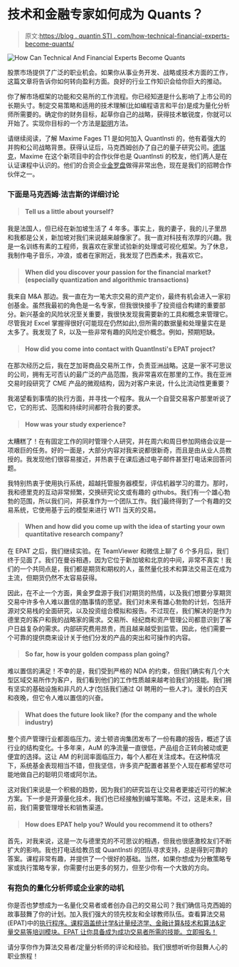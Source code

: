# 技术和金融专家如何成为 Quants？

> 原文:[https://blog . quantin STI . com/how-technical-financial-experts-become-quants/](https://blog.quantinsti.com/how-technical-financial-experts-become-quants/)

![How Can Technical And Financial Experts Become Quants](../Images/776e1c01435d1497bf838c2ee45e3980.png)

股票市场提供了广泛的职业机会。如果你从事业务开发、战略或技术方面的工作，这篇文章将告诉你如何转向盈利方面。良好的行业工作知识会给你巨大的推动。

你了解市场框架的功能和交易所的工作流程。你已经知道是什么影响了上市公司的长期头寸。制定交易策略和适用的技术理解(比如编程语言和平台)是成为量化分析师所需要的。确定你的财务目标，起草你自己的战略，获得技术敏锐度，你就可以开始了。实现你目标的一个方法是[聪明](https://www.toolshero.com/personal-development/smart-goals/)方法。

请继续阅读，了解 Maxime Fages T1 是如何加入 QuantInsti 的，他有着强大的并购和公司战略背景。获得认证后，马克西姆创办了自己的量子研究公司。[德瑞克](https://blog.quantinsti.com/tips-start-business-algorithmic-trading/)，Maxime 在这个新项目中的合作伙伴也是 QuantInsti 的校友，他们两人是在认证课程中认识的。他们的合资企业[金罗盘](http://www.goldencompassquant.com/)做得非常出色，现在是我们的招聘合作伙伴之一。

### **下面是马克西姆·法吉斯的详细讨论**

> #### Tell us a little about yourself?

我是法国人，但已经在新加坡生活了 4 年多。事实上，我的妻子，我的儿子里昂和我都是公关，新加坡对我们来说越来越像家了。我一直对科技有浓厚的兴趣。我是一名训练有素的工程师，我喜欢在家里试验新的处理或可视化框架。为了休息，我制作电子音乐，冲浪，或者在家附近，我发现了巴西柔术，我喜欢它。

> #### When did you discover your passion for the financial market? (especially quantization and algorithmic transactions)

我来自 M&A 那边。我一直在为一笔大宗交易的资产定价，最终有机会进入一家初创基金。虽然我最初的角色是一名专家，但我很快接手了投资组合构建的重要部分。新兴基金的风险状况至关重要，我很快发现我需要新的工具和概念来管理它。尽管我对 Excel 掌握得很好(可能现在仍然如此),但所需的数据量和处理量实在是太多了。我发现了 R，以及一些非常有趣的风险定价概念。例如，预期短缺。

> #### **How did you come into contact with QuantInsti's EPAT project?**

在那次经历之后，我在芝加哥商品交易所工作，负责亚洲战略。这是一家不可思议的公司，拥有无可否认的最广泛的产品范围，我非常喜欢在那里的工作。我在亚洲交易时段研究了 CME 产品的微观结构，因为对客户来说，什么比流动性更重要？

我渴望看到事情的执行方面，并寻找一个程序。我从一个自营交易客户那里听说了它，它的形式、范围和持续时间都符合我的要求。

> #### How was your study experience?

太糟糕了！在有固定工作的同时管理个人研究，并在周六和周日参加网络会议是一项艰巨的任务。好的一面是，大部分内容对我来说都很新奇，而且是由从业人员教授的。我发现他们很容易接近，并热衷于在课后通过电子邮件甚至打电话来回答问题。

我特别热衷于使用执行系统，超越托管服务器模型，评估机器学习的潜力。那时，我和德里克的互动非常频繁，交换研究论文或有趣的 githubs。我们有一个雄心勃勃的范围，所以我们问，并获准作为一个团队工作。我们最终得到了一个有趣的交易系统，它使用基于云的模型来进行 WTI 当天的交易。

> #### When and how did you come up with the idea of starting your own quantitative research company?

在 EPAT 之后，我们继续实验。在 TeamViewer 和微信上聊了 6 个多月后，我们终于见面了。我们在曼谷相遇，因为它位于新加坡和北京的中间，非常不真实！我们的一个共同点是，我们都是期货和期权的人，虽然量化技术和算法交易正在成为主流，但期货仍然不太容易获得。

因此，在不止一个方面，黄金罗盘源于我们对期货的热情，以及我们想要分享期货交易中许多令人难以置信的酷事情的愿望。我们对未来有雄心勃勃的计划，包括开源对交易栈的全面研究，以及投资组合模拟和报告。不过现在，我们解决的是作为德里克的客户和我的战略家的需求。交易所、经纪商和资产管理公司都意识到了客户日益复杂的需求。内部研究费用昂贵，而且越来越受到监管。因此，他们需要一个可靠的提供商来设计关于他们分发的产品的突出和可操作的内容。

> #### So far, how is your golden compass plan going?

难以置信的满足！不幸的是，我们受到严格的 NDA 的约束，但我们确实有几个大型区域交易所作为客户，我们看到他们的工作性质越来越考验我们的技能。我们拥有坚实的基础设施和非凡的人才(包括我们通过 QI 聘用的一些人才)。漫长的白天和夜晚，但它令人难以置信的兴奋。

> #### What does the future look like? (for the company and the whole industry)

整个资产管理行业都面临压力。波士顿咨询集团发布了一份有趣的报告，概述了该行业的结构变化。十多年来，AuM 的净流量一直很低，产品组合正转向被动或更便宜的选择。这让 AM 的利润率面临压力，每个人都在关注成本。在这种情况下，系统基金表现相当不错，但我坚信，许多资产配置者甚至个人现在都希望尽可能地做自己的聪明贝塔或阿尔法。

这对我们来说是一个积极的趋势，因为我们的研究旨在让交易者更接近可行的解决方案。下一步是开源量化技术，我们也已经接触到编写策略。不过，这是未来，目前，我们需要管理增长和销售渠道。

> #### **How does EPAT help you? Would you recommend it to others?**

首先，对我来说，这是一次与德里克的不可思议的相遇，但我也很感激校友们不断扩大的影响。我也打电话给教员或 QuantInsti 的团队寻求支持，总是得到可靠的答案。课程非常有趣，并提供了一个很好的基础。当然，如果你想成为分散策略专家或执行策略专家，你需要付出更多的努力，但至少你有一个大致的方向。

### **有抱负的量化分析师或企业家的动机**

你是否也梦想成为一名量化交易者或者创办自己的交易公司？我们确信马克西姆的故事鼓舞了你的计划。加入我们强大的领先校友和全球教师队伍。查看算法交易(EPAT)中的[执行程序。课程涵盖统计学&计量经济学、金融计算&技术和算法&定量交易等培训模块。EPAT 让你具备成为成功交易者所需的技能。](https://www.quantinsti.com/epat/)[立即报名！](https://www.quantinsti.com/epat/)

请分享你作为算法交易者/定量分析师的评论和经验。我们很想听听你鼓舞人心的职业旅程！